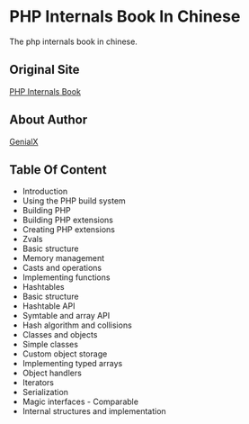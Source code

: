 # PHP Internals Book In Chinese
The php internals book in chinese.

## Original Site
[PHP Internals Book](http://www.phpinternalsbook.com/index.html)

## About Author
[GenialX](http://blog.ihuxu.com/about-me)

## Table Of Content
 - Introduction
 - Using the PHP build system
  - Building PHP
  - Building PHP extensions
 - Creating PHP extensions
 - Zvals
  - Basic structure
  - Memory management
  - Casts and operations
 - Implementing functions
 - Hashtables
  - Basic structure
  - Hashtable API
  - Symtable and array API
  - Hash algorithm and collisions
 - Classes and objects
  - Simple classes
  - Custom object storage
  - Implementing typed arrays
  - Object handlers
  - Iterators
  - Serialization
  - Magic interfaces - Comparable
  - Internal structures and implementation
